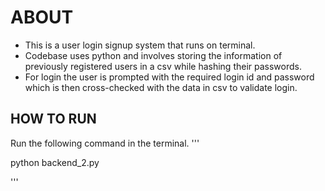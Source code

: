 # ABOUT

- This is a user login signup system that runs on terminal.
- Codebase uses python and involves storing the information of previously registered users in a csv while hashing their passwords.
- For login the user is prompted with the required login id and password which is then cross-checked with the data in csv to validate login.



## HOW TO RUN

Run the following command in the terminal.
'''

python backend_2.py

'''
